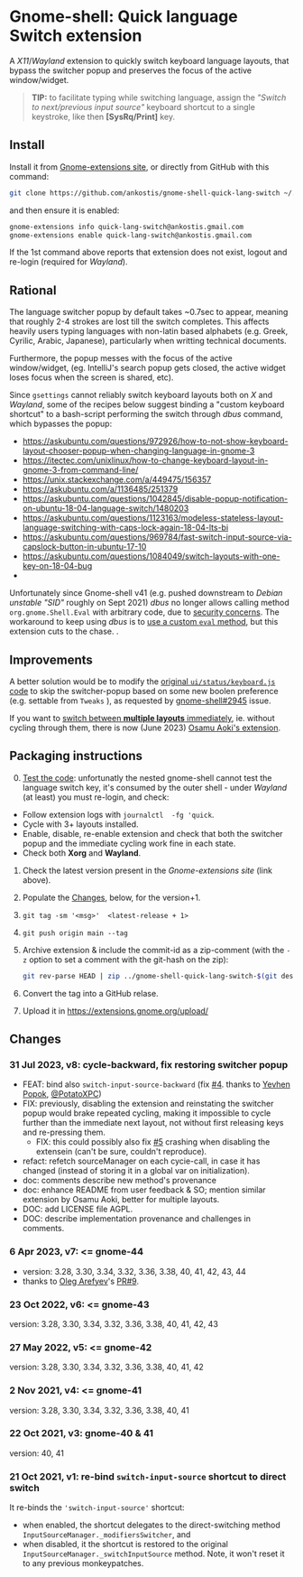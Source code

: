 # Gnome-shell: Quick language Switch extension

A *X11*/*Wayland* extension to quickly switch keyboard language layouts,
that bypass the switcher popup and preserves the focus of the active window/widget.

> **TIP:** to facilitate typing while switching language, assign the _"Switch to next/previous input source"_ keyboard shortcut to a single keystroke,
> like then **[SysRq/Print]** key.

## Install
Install it from [Gnome-extensions site](https://extensions.gnome.org/extension/4559/quick-lang-switch/), or directly from GitHub with this command:
```bash
git clone https://github.com/ankostis/gnome-shell-quick-lang-switch ~/.local/share/gnome-shell/extensions/quick-lang-switch@ankostis.gmail.com
```

and then ensure it is enabled:
```bash
gnome-extensions info quick-lang-switch@ankostis.gmail.com
gnome-extensions enable quick-lang-switch@ankostis.gmail.com
```
If the 1st command above reports that extension does not exist,
logout and re-login (required for *Wayland*).

## Rational

The language switcher popup by default takes ~0.7sec to appear,
meaning that roughly 2-4 strokes are lost till the switch completes.
This affects heavily users typing languages with non-latin based alphabets
(e.g. Greek, Cyrilic, Arabic, Japanese), particularly when writting technical documents.

Furthermore, the popup messes with the focus of the active window/widget,
(eg. IntelliJ's search popup gets closed, the active widget loses focus when
the screen is shared, etc).

Since `gsettings` cannot reliably switch keyboard layouts both on *X* and *Wayland*,
some of the recipes below suggest binding a "custom keyboard shortcut" to a bash-script
performing the switch through *dbus* command, which bypasses the popup:

* https://askubuntu.com/questions/972926/how-to-not-show-keyboard-layout-chooser-popup-when-changing-language-in-gnome-3
* https://itectec.com/unixlinux/how-to-change-keyboard-layout-in-gnome-3-from-command-line/
* https://unix.stackexchange.com/a/449475/156357
* https://askubuntu.com/a/1136485/251379
* https://askubuntu.com/questions/1042845/disable-popup-notification-on-ubuntu-18-04-language-switch/1480203
* https://askubuntu.com/questions/1123163/modeless-stateless-layout-language-switching-with-caps-lock-again-18-04-lts-bi
* https://askubuntu.com/questions/969784/fast-switch-input-source-via-capslock-button-in-ubuntu-17-10
* https://askubuntu.com/questions/1084049/switch-layouts-with-one-key-on-18-04-bug
*
Unfortunately since Gnome-shell v41 (e.g. pushed downstream to *Debian unstable "SID"* roughly on Sept 2021)
*dbus* no longer allows calling method  `org.gnome.Shell.Eval` with arbitrary code,
due to [security concerns](https://gitlab.gnome.org/GNOME/gnome-shell/-/issues/3943).
The workaround to keep using *dbus* is to [use a custom `eval` method](https://askubuntu.com/questions/1406542/shortcuts-for-keyboard-layout-ubuntu-22-04/1428946#1428946),
but this extension cuts to the chase.
.

## Improvements

A better solution would be to modify the [original `ui/status/keyboard.js` code](https://gitlab.gnome.org/GNOME/gnome-shell/-/blob/main/js/ui/status/keyboard.js#L407-410)
to skip the switcher-popup based on some new boolen preference (e.g. settable from `Tweaks` ),
as requested by [gnome-shell#2945](https://gitlab.gnome.org/GNOME/gnome-shell/-/issues/2945) issue.

If you want to [switch between **multiple layouts** immediately](https://askubuntu.com/questions/1406542/shortcuts-for-keyboard-layout-ubuntu-22-04/1428946#1428946),
ie. without cycling through them,
there is now (June 2023) [Osamu Aoki's extension](https://extensions.gnome.org/extension/6066/shortcuts-to-activate-input-methods/).

## Packaging instructions

0. [Test the code](https://gjs.guide/extensions/development/creating.html#extension-js):
   unfortunatly the nested gnome-shell cannot test the language switch key,
  it's consumed by the outer shell - under *Wayland* (at least) you must re-login,
  and check:
  * Follow extension logs with `journalctl  -fg 'quick`.
  * Cycle with 3+ layouts installed.
  * Enable, disable, re-enable extension and check that both the switcher popup
    and the immediate cycling work fine in each state.
  * Check both **Xorg** and **Wayland**.

1. Check the latest version present in the  *Gnome-extensions site* (link above).
2. Populate the [Changes](#Changes), below, for the version+1.
3. `git tag -sm '<msg>'  <latest-release + 1>`
4. `git push origin main --tag`
5. Archive extension & include the commit-id as a zip-comment
   (with the `-z` option to set a comment with the git-hash on the zip):

   ```bash
   git rev-parse HEAD | zip ../gnome-shell-quick-lang-switch-$(git describe).zip -z *
   ```

6. Convert the tag into  a GitHub relase.
7. Upload it in https://extensions.gnome.org/upload/

## Changes

### 31 Jul 2023, v8: cycle-backward, fix restoring switcher popup

* FEAT: bind also `switch-input-source-backward`
  (fix [#4](https://github.com/ankostis/gnome-shell-quick-lang-switch/issues/4).
  thanks to [Yevhen Popok](https://github.com/xalt7x), [@PotatoXPC](https://github.com/PotatoXPC))
* FIX: previously, disabling the extension and reinstating the switcher popup
  would brake repeated cycling, making it impossible to cycle further than 
  the immediate next layout, not without first releasing keys and re-pressing them.
  - FIX: this could possibly also fix [#5](https://github.com/ankostis/gnome-shell-quick-lang-switch/issues/5)
    crashing when disabling the extensein (can't be sure, couldn't reproduce).
* refact: refetch sourceManager on each cycie-call, in case it has changed
  (instead of storing it in a global var on initialization).
* doc: comments describe new method's provenance
* doc: enhance README from user feedback & SO;  mention similar extension by Osamu Aoki,
  better for multiple layouts.
* DOC: add LICENSE file AGPL.
* DOC: describe implementation provenance and challenges in comments.

### 6 Apr 2023, v7: <= gnome-44

* version: 3.28, 3.30, 3.34, 3.32, 3.36, 3.38, 40, 41, 42, 43, 44
* thanks to [Oleg Arefyev](https://github.com/imareo)'s
  [PR#9](https://github.com/ankostis/gnome-shell-quick-lang-switch/pull/9).

### 23 Oct 2022, v6: <= gnome-43

version: 3.28, 3.30, 3.34, 3.32, 3.36, 3.38, 40, 41, 42, 43

### 27 May 2022, v5: <= gnome-42

version: 3.28, 3.30, 3.34, 3.32, 3.36, 3.38, 40, 41, 42

### 2 Nov 2021, v4: <= gnome-41

version: 3.28, 3.30, 3.34, 3.32, 3.36, 3.38, 40, 41

### 22 Oct 2021, v3: gnome-40 & 41

version: 40, 41

### 21 Oct 2021, v1: re-bind `switch-input-source` shortcut to direct switch

It re-binds the `'switch-input-source'` shortcut:

* when enabled, the shortcut delegates to the direct-switching method `InputSourceManager._modifiersSwitcher`, and
* when disabled, it the shortcut is restored to the original `InputSourceManager._switchInputSource` method.
  Note, it won't reset it to any previous monkeypatches.
